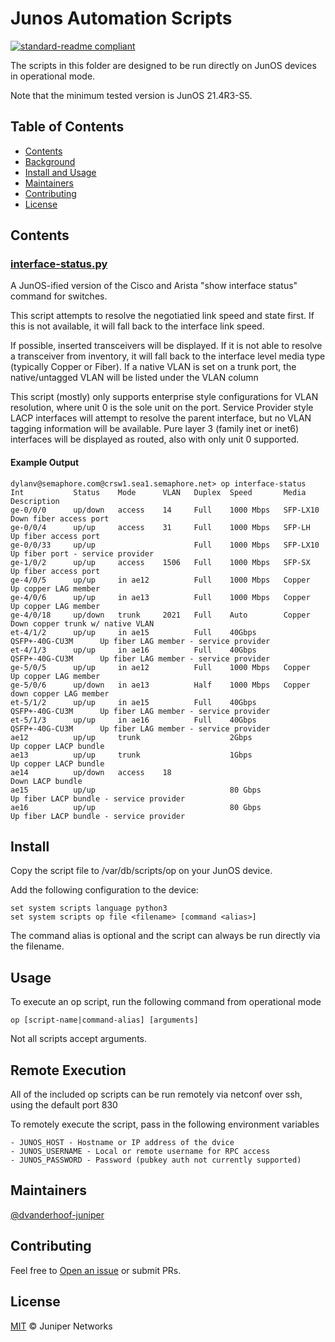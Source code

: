 # Junos Automation Scripts 

[![standard-readme compliant](https://img.shields.io/badge/readme%20style-standard-brightgreen.svg?style=flat-square)](https://github.com/RichardLitt/standard-readme)

The scripts in this folder are designed to be run directly on JunOS devices in operational mode.  

Note that the minimum tested version is JunOS 21.4R3-S5.

## Table of Contents

- [Contents](#contents)
- [Background](#background)
- [Install and Usage](#install-and-usage)
- [Maintainers](#maintainers)
- [Contributing](#contributing)
- [License](#license)

## Contents

### [interface-status.py](interface-status.py) 

A JunOS-ified version of the Cisco and Arista "show interface status" command for switches.

This script attempts to resolve the negotiatied link speed and state first.  If this is not available, it will fall back to the interface link speed.

If possible, inserted transceivers will be displayed. If it is not able to resolve a transceiver from inventory, it will fall back to the interface level media type (typically Copper or Fiber).
If a native VLAN is set on a trunk port, the native/untagged VLAN will be listed under the VLAN column

This script (mostly) only supports enterprise style configurations for VLAN resolution, where unit 0 is the sole unit on the port.
Service Provider style LACP interfaces will attempt to resolve the parent interface, but no VLAN tagging information will be available.
Pure layer 3 (family inet or inet6) interfaces will be displayed as routed, also with only unit 0 supported. 

#### Example Output 

``` 
dylanv@semaphore.com@crsw1.sea1.semaphore.net> op interface-status
Int           Status    Mode      VLAN   Duplex  Speed       Media               Description
ge-0/0/0      up/down   access    14     Full    1000 Mbps   SFP-LX10            Down fiber access port
ge-0/0/4      up/up     access    31     Full    1000 Mbps   SFP-LH              Up fiber access port
ge-0/0/33     up/up                      Full    1000 Mbps   SFP-LX10            Up fiber port - service provider
ge-1/0/2      up/up     access    1506   Full    1000 Mbps   SFP-SX              Up fiber access port
ge-4/0/5      up/up     in ae12          Full    1000 Mbps   Copper              Up copper LAG member
ge-4/0/6      up/up     in ae13          Full    1000 Mbps   Copper              Up copper LAG member
ge-4/0/18     up/down   trunk     2021   Full    Auto        Copper              Down copper trunk w/ native VLAN
et-4/1/2      up/up     in ae15          Full    40Gbps      QSFP+-40G-CU3M      Up fiber LAG member - service provider
et-4/1/3      up/up     in ae16          Full    40Gbps      QSFP+-40G-CU3M      Up fiber LAG member - service provider
ge-5/0/5      up/up     in ae12          Full    1000 Mbps   Copper              Up copper LAG member
ge-5/0/6      up/down   in ae13          Half    1000 Mbps   Copper              down copper LAG member
et-5/1/2      up/up     in ae15          Full    40Gbps      QSFP+-40G-CU3M      Up fiber LAG member - service provider
et-5/1/3      up/up     in ae16          Full    40Gbps      QSFP+-40G-CU3M      Up fiber LAG member - service provider
ae12          up/up     trunk                    2Gbps                           Up copper LACP bundle
ae13          up/up     trunk                    1Gbps                           Up copper LACP bundle
ae14          up/down   access    18                                             Down LACP bundle
ae15          up/up                              80 Gbps                         Up fiber LACP bundle - service provider
ae16          up/up                              80 Gbps                         Up fiber LACP bundle - service provider
```

## Install

Copy the script file to /var/db/scripts/op on your JunOS device.

Add the following configuration to the device:

```
set system scripts language python3
set system scripts op file <filename> [command <alias>]
```

The command alias is optional and the script can always be run directly via the filename.

## Usage

To execute an op script, run the following command from operational mode

```
op [script-name|command-alias] [arguments]
```

Not all scripts accept arguments.

## Remote Execution

All of the included op scripts can be run remotely via netconf over ssh, using the default port 830

To remotely execute the script, pass in the following environment variables

```
- JUNOS_HOST - Hostname or IP address of the dvice
- JUNOS_USERNAME - Local or remote username for RPC access
- JUNOS_PASSWORD - Password (pubkey auth not currently supported)
```

## Maintainers

[@dvanderhoof-juniper](https://github.com/dvanderhoof-juniper)

## Contributing

Feel free to [Open an issue](https://github.com/dvanderhoof-juniper/junos-automation/issues/new) or submit PRs.

## License

[MIT](LICENSE) © Juniper Networks